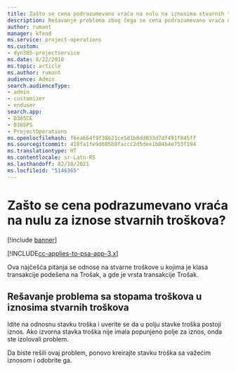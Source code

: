 ```yaml
---
title: Zašto se cena podrazumevano vraća na nulu na iznosima stvarnih troškova?
description: Rešavanje problema zbog čega se cena podrazumevano vraća na 0 na iznosima stvarnih troškova.
author: rumant
manager: kfend
ms.service: project-operations
ms.custom:
- dyn365-projectservice
ms.date: 8/22/2018
ms.topic: article
ms.author: rumant
audience: Admin
search.audienceType:
- admin
- customizer
- enduser
search.app:
- D365CE
- D365PS
- ProjectOperations
ms.openlocfilehash: f6ea664f9f38621ce5d1b0dd033d7df491f845ff
ms.sourcegitcommit: 418fa1fe9d605b8faccc2d5dee1b04b4e753f194
ms.translationtype: HT
ms.contentlocale: sr-Latn-RS
ms.lasthandoff: 02/10/2021
ms.locfileid: "5146365"
---
```

# <a name="why-is-the-price-defaulting-to-zero-on-expense-cost-actuals"></a>Zašto se cena podrazumevano vraća na nulu za iznose stvarnih troškova?

[!include [banner](../includes/psa-now-project-operations.md)]

[!INCLUDE[cc-applies-to-psa-app-3.x](../includes/cc-applies-to-psa-app-3x.md)]

Ova najčešća pitanja se odnose na stvarne troškove u kojima je klasa transakcije podešena na Trošak, a gde je vrsta transakcije Trošak.

## <a name="troubleshooting-cost-rates-on-expense-cost-actuals"></a>Rešavanje problema sa stopama troškova u iznosima stvarnih troškova

Idite na odnosnu stavku troška i uverite se da u polju stavke troška postoji iznos. Ako izvorna stavka troška nije imala popunjeno polje za iznos, onda ste izolovali problem.
 
Da biste rešili ovaj problem, ponovo kreirajte stavku troška sa važećim iznosom i odobrite ga.
